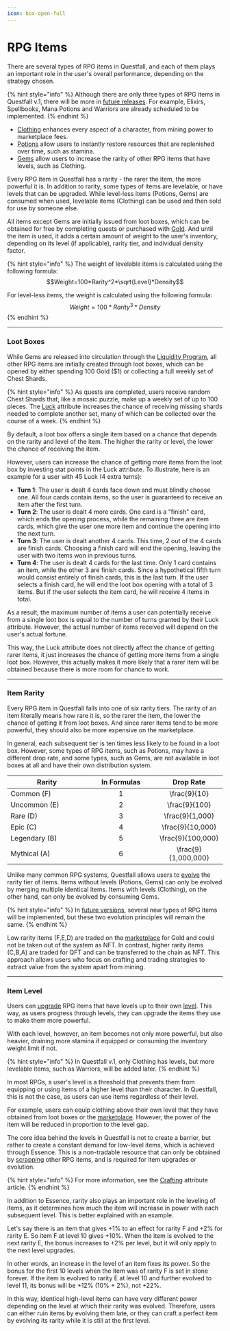 ```yaml
---
icon: box-open-full
---
```


# RPG Items

There are several types of RPG items in Questfall, and each of them plays an important role in the user's overall performance, depending on the strategy chosen.

{% hint style="info" %}
Although there are only three types of RPG items in Questfall v.1, there will be more in [future releases](../../../roadmap/future-versions.md). For example, Elixirs, Spellbooks, Mana Potions and Warriors are already scheduled to be implemented.
{% endhint %}

* [Clothing](../items.md) enhances every aspect of a character, from mining power to marketplace fees.
* [Potions](potions.md) allow users to instantly restore resources that are replenished over time, such as stamina.&#x20;
* [Gems](gems.md) allow users to increase the rarity of other RPG items that have levels, such as Clothing.

Every RPG item in Questfall has a rarity - the rarer the item, the more powerful it is. In addition to rarity, some types of items are levelable, or have levels that can be upgraded. While level-less items (Potions, Gems) are consumed when used, levelable items (Clothing) can be used and then sold for use by someone else.

All items except Gems are initially issued from loot boxes, which can be obtained for free by completing quests or purchased with [Gold](../../../assets/gold-in-game.md). And until the item is used, it adds a certain amount of weight to the user's inventory, depending on its level (if applicable), rarity tier, and individual density factor.

{% hint style="info" %}
The weight of levelable items is calculated using the following formula:\
$$Weight=100*Rarity^2*\sqrt{Level}*Density$$

For level-less items, the weight is calculated using the following formula:\
$$Weight=100*Rarity^3*Density$$
{% endhint %}

***

### Loot Boxes

While Gems are released into circulation through the [Liquidity Program](../../../infrastructure/liquidity-providers.md), all other RPG items are initially created through loot boxes, which can be opened by either spending 100 Gold ($1) or collecting a full weekly set of Chest Shards.

{% hint style="info" %}
As quests are completed, users receive random Chest Shards that, like a mosaic puzzle, make up a weekly set of up to 100 pieces. The [Luck](../rpg-attributes/luck.md) attribute increases the chance of receiving missing shards needed to complete another set, many of which can be collected over the course of a week.
{% endhint %}

By default, a loot box offers a single item based on a chance that depends on the rarity and level of the item. The higher the rarity or level, the lower the chance of receiving the item.

However, users can increase the chance of getting more items from the loot box by investing stat points in the Luck attribute. To illustrate, here is an example for a user with 45 Luck (4 extra turns):

* **Turn 1**: The user is dealt 4 cards face down and must blindly choose one. All four cards contain items, so the user is guaranteed to receive an item after the first turn.
* **Turn 2**: The user is dealt 4 more cards. One card is a "finish" card, which ends the opening process, while the remaining three are item cards, which give the user one more item and continue the opening into the next turn.
* **Turn 3**: The user is dealt another 4 cards. This time, 2 out of the 4 cards are finish cards. Choosing a finish card will end the opening, leaving the user with two items won in previous turns.
* **Turn 4**: The user is dealt 4 cards for the last time. Only 1 card contains an item, while the other 3 are finish cards. Since a hypothetical fifth turn would consist entirely of finish cards, this is the last turn. If the user selects a finish card, he will end the loot box opening with a total of 3 items. But if the user selects the item card, he will receive 4 items in total.

As a result, the maximum number of items a user can potentially receive from a single loot box is equal to the number of turns granted by their Luck attribute. However, the actual number of items received will depend on the user's actual fortune.

This way, the Luck attribute does not directly affect the chance of getting rarer items, it just increases the chance of getting more items from a single loot box. However, this actually makes it more likely that a rarer item will be obtained because there is more room for chance to work.

***

### Item Rarity

Every RPG item in Questfall falls into one of six rarity tiers. The rarity of an item literally means how rare it is, so the rarer the item, the lower the chance of getting it from loot boxes. And since rarer items tend to be more powerful, they should also be more expensive on the marketplace.

In general, each subsequent tier is ten times less likely to be found in a loot box. However, some types of RPG items, such as Potions, may have a different drop rate, and some types, such as Gems, are not available in loot boxes at all and have their own distribution system.

<table><thead><tr><th width="170">Rarity</th><th width="145" align="center">In Formulas</th><th width="142" align="center">Drop Rate</th></tr></thead><tbody><tr><td>Common (F)</td><td align="center">1</td><td align="center"><span class="math">\frac{9}{10}</span></td></tr><tr><td>Uncommon (E)</td><td align="center">2</td><td align="center"><span class="math">\frac{9}{100}</span></td></tr><tr><td>Rare (D)</td><td align="center">3</td><td align="center"><span class="math">\frac{9}{1,000}</span></td></tr><tr><td>Epic (C)</td><td align="center">4</td><td align="center"><span class="math">\frac{9}{10,000}</span></td></tr><tr><td>Legendary (B)</td><td align="center">5</td><td align="center"><span class="math">\frac{9}{100,000}</span></td></tr><tr><td>Mythical (A)</td><td align="center">6</td><td align="center"><span class="math">\frac{9}{1,000,000}</span></td></tr></tbody></table>

Unlike many common RPG systems, Questfall allows users to [evolve](../rpg-attributes/crafting.md#evolving) the rarity tier of items. Items without levels (Potions, Gems) can only be evolved by merging multiple identical items. Items with levels (Clothing), on the other hand, can only be evolved by consuming Gems.

{% hint style="info" %}
In [future versions](../../../roadmap/future-versions.md), several new types of RPG items will be implemented, but these two evolution principles will remain the same.
{% endhint %}

Low rarity items (F,E,D) are traded on the [marketplace](../../../infrastructure/marketplace.md) for Gold and could not be taken out of the system as NFT. In contrast, higher rarity items (C,B,A) are traded for QFT and can be transferred to the chain as NFT. This approach allows users who focus on crafting and trading strategies to extract value from the system apart from mining.

***

### Item Level

Users can [upgrade](../rpg-attributes/crafting.md#upgrading) RPG items that have levels up to their own [level](../levels.md). This way, as users progress through levels, they can upgrade the items they use to make them more powerful.

With each level, however, an item becomes not only more powerful, but also heavier, draining more stamina if equipped or consuming the inventory weight limit if not.

{% hint style="info" %}
In Questfall v.1, only Clothing has levels, but more levelable items, such as Warriors, will be added later.
{% endhint %}

In most RPGs, a user's level is a threshold that prevents them from equipping or using items of a higher level than their character. In Questfall, this is not the case, as users can use items regardless of their level.

For example, users can equip clothing above their own level that they have obtained from loot boxes or the [marketplace](../../../infrastructure/marketplace.md). However, the power of the item will be reduced in proportion to the level gap.

The core idea behind the levels in Questfall is not to create a barrier, but rather to create a constant demand for low-level items, which is achieved through Essence. This is a non-tradable resource that can only be obtained by [scrapping](../rpg-attributes/crafting.md#scrapping) other RPG items, and is required for item upgrades or evolution.

{% hint style="info" %}
For more information, see the [Crafting](../rpg-attributes/crafting.md) attribute article.
{% endhint %}

In addition to Essence, rarity also plays an important role in the leveling of items, as it determines how much the item will increase in power with each subsequent level. This is better explained with an example.

Let's say there is an item that gives +1% to an effect for rarity F and +2% for rarity E. So item F at level 10 gives +10%. When the item is evolved to the next rarity E, the bonus increases to +2% per level, but it will only apply to the next level upgrades.&#x20;

In other words, an increase in the level of an item fixes its power. So the bonus for the first 10 levels when the item was of rarity F is set in stone forever. If the item is evolved to rarity E at level 10 and further evolved to level 11, its bonus will be +12% (10% + 2%), not +22%.

In this way, identical high-level items can have very different power depending on the level at which their rarity was evolved. Therefore, users can either ruin items by evolving them late, or they can craft a perfect item by evolving its rarity while it is still at the first level.
